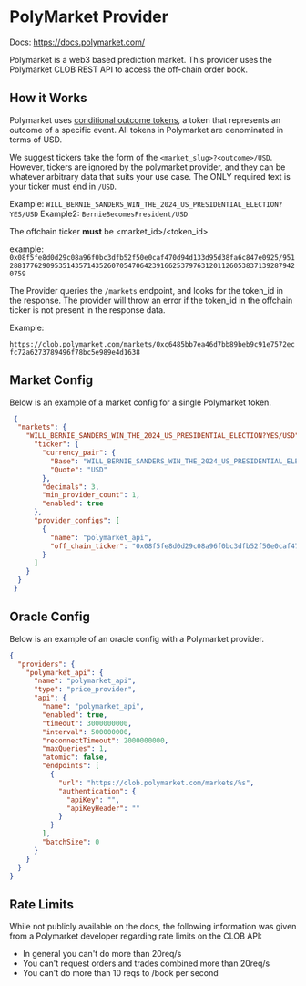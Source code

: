# PolyMarket Provider

Docs: https://docs.polymarket.com/

Polymarket is a web3 based prediction market. This provider uses the Polymarket CLOB REST API to access the off-chain order book. 

## How it Works

Polymarket uses [conditional outcome tokens](https://docs.gnosis.io/conditionaltokens/), a token that represents an outcome of a specific event. All tokens in Polymarket are denominated in terms of USD.

We suggest tickers take the form of the `<market_slug>?<outcome>/USD`. However, tickers are ignored by the polymarket provider, and they can be whatever arbitrary data that suits your use case. The ONLY required text is your ticker must end in `/USD`. 

Example: `WILL_BERNIE_SANDERS_WIN_THE_2024_US_PRESIDENTIAL_ELECTION?YES/USD`
Example2: `BernieBecomesPresident/USD`

The offchain ticker **must** be <market_id>/<token_id>

example: `0x08f5fe8d0d29c08a96f0bc3dfb52f50e0caf470d94d133d95d38fa6c847e0925/95128817762909535143571435260705470642391662537976312011260538371392879420759`

The Provider queries the `/markets` endpoint, and looks for the token_id in the response. The provider will throw an error if the token_id in the offchain ticker is not present in the response data.

Example:

`https://clob.polymarket.com/markets/0xc6485bb7ea46d7bb89beb9c91e7572ecfc72a6273789496f78bc5e989e4d1638`


## Market Config

Below is an example of a market config for a single Polymarket token.

```json
 {
  "markets": {
    "WILL_BERNIE_SANDERS_WIN_THE_2024_US_PRESIDENTIAL_ELECTION?YES/USD": {
      "ticker": {
        "currency_pair": {
          "Base": "WILL_BERNIE_SANDERS_WIN_THE_2024_US_PRESIDENTIAL_ELECTION?YES",
          "Quote": "USD"
        },
        "decimals": 3,
        "min_provider_count": 1,
        "enabled": true
      },
      "provider_configs": [
        {
          "name": "polymarket_api",
          "off_chain_ticker": "0x08f5fe8d0d29c08a96f0bc3dfb52f50e0caf470d94d133d95d38fa6c847e0925/95128817762909535143571435260705470642391662537976312011260538371392879420759"
        }
      ]
    }
  }
 }
```

## Oracle Config

Below is an example of an oracle config with a Polymarket provider.

```json
{
  "providers": {
    "polymarket_api": {
      "name": "polymarket_api",
      "type": "price_provider",
      "api": {
        "name": "polymarket_api",
        "enabled": true,
        "timeout": 3000000000,
        "interval": 500000000,
        "reconnectTimeout": 2000000000,
        "maxQueries": 1,
        "atomic": false,
        "endpoints": [
          {
            "url": "https://clob.polymarket.com/markets/%s",
            "authentication": {
              "apiKey": "",
              "apiKeyHeader": ""
            }
          }
        ],
        "batchSize": 0
      }
    }
  }
}
```

## Rate Limits

While not publicly available on the docs, the following information was given from a Polymarket developer regarding rate limits on the CLOB API:

* In general you can't do more than 20req/s
* You can't request orders and trades combined more than 20req/s
* You can't do more than 10 reqs to /book per second
